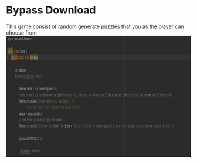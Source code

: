 # Bypass Download

This game consist of random generate puzzles that you as the player can choose from
<img src="Doors.PNG" height = "330" width ="1323">


